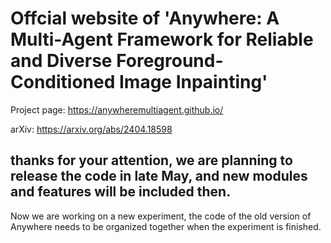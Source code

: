 # Offcial website of 'Anywhere: A Multi-Agent Framework for Reliable and Diverse Foreground-Conditioned Image Inpainting'

Project page: https://anywheremultiagent.github.io/

arXiv: https://arxiv.org/abs/2404.18598

## thanks for your attention, we are planning to release the code in late May, and new modules and features will be included then.

Now we are working on a new experiment, the code of the old version of Anywhere needs to be organized together when the experiment is finished.
